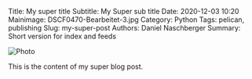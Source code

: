 Title: My super title
Subtitle: My Super sub title
Date: 2020-12-03 10:20
Mainimage: DSCF0470-Bearbeitet-3.jpg
Category: Python
Tags: pelican, publishing
Slug: my-super-post
Authors: Daniel Naschberger
Summary: Short version for index and feeds


![Photo]({attach}DSCF0470-Bearbeitet-3.jpg)

This is the content of my super blog post.